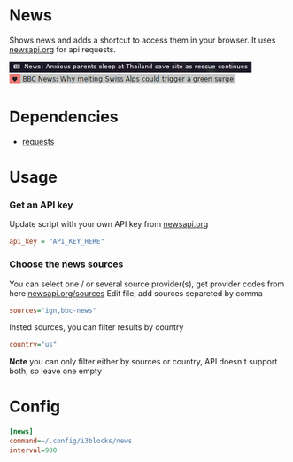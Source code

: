 # News

Shows news and adds a shortcut to access them in your browser. It uses [newsapi.org](https://newsapi.org) for api requests.

![](example1.jpg)
![](example2.png)


# Dependencies

- [requests](https://pypi.org/project/requests/)


# Usage

### Get an API key
Update script with your own API key from [newsapi.org](https://newsapi.org) 
```ini
api_key = "API_KEY_HERE"
```

### Choose the news sources
You can select one / or several source provider(s), get provider codes from here [newsapi.org/sources](https://newsapi.org/docs/endpoints/sources) Edit file, add sources separeted by comma

```ini
sources="ign,bbc-news"
```

Insted sources, you can filter results by country
```ini
country="us"
```

**Note** you can only filter either by sources or country, API doesn't support both, so leave one empty

# Config

```ini
[news]
command=~/.config/i3blocks/news
interval=900
```


